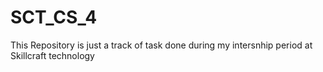 # SCT_CS_4
This Repository is just a track of task done during my intersnhip period at Skillcraft technology
